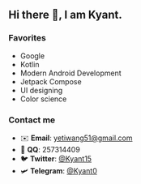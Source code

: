 ## Hi there 👋, I am Kyant.

### Favorites

- Google
- Kotlin
- Modern Android Development
- Jetpack Compose
- UI designing
- Color science

### Contact me

- ✉️ **Email**: yetiwang51@gmail.com
- 🐧 **QQ**: 257314409
- 🐦 **Twitter**: [@Kyant15](https://twitter.com/Kyant15)
- 🛩️ **Telegram**: [@Kyant0](https://t.me/Kyant0)
